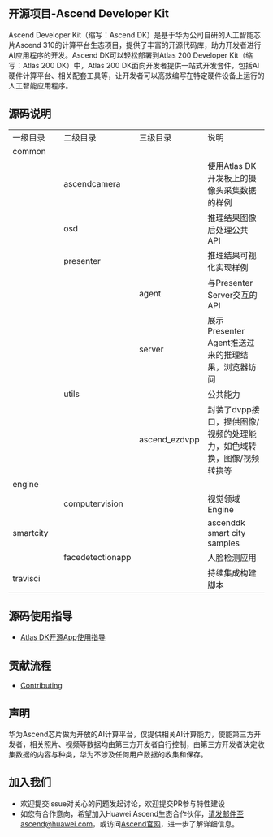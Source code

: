 ## 开源项目-Ascend Developer Kit

Ascend Developer Kit（缩写：Ascend DK）是基于华为公司自研的人工智能芯片Ascend 310的计算平台生态项目，提供了丰富的开源代码库，助力开发者进行AI应用程序的开发。Ascend DK可以轻松部署到Atlas 200 Developer Kit（缩写：Atlas 200 DK）中，Atlas 200 DK面向开发者提供一站式开发套件，包括AI硬件计算平台、相关配套工具等，让开发者可以高效编写在特定硬件设备上运行的人工智能应用程序。

## 源码说明

<table>
<tr> 
	<td width="20%">一级目录</td>
	<td width="20%">二级目录</td>
    <td width="20%">三级目录</td>
	<td >说明</td>
</tr>
<tr>
	<td>common</td>
	<td></td>
    <td></td>
	<td></td>
</tr>
<tr>
 	<td></td>
	<td>ascendcamera</td>
    <td></td>
	<td>使用Atlas DK开发板上的摄像头采集数据的样例</td>
</tr>
<tr>
	<td></td>
	<td>osd</td>
    <td></td>
	<td>推理结果图像后处理公共API</td>
</tr>
<tr>
	<td></td>
	<td>presenter</td>
    <td></td>
	<td>推理结果可视化实现样例</td>
</tr>
<tr>
	<td></td>
	<td></td>
	<td>agent</td>
	<td>与Presenter Server交互的API</td>
</tr>
<tr>
	<td></td>
	<td></td>
	<td>server</td>
	<td>展示Presenter Agent推送过来的推理结果，浏览器访问</td>
</tr>
<tr>
	<td></td>
	<td>utils</td>
    <td></td>
	<td>公共能力</td>
</tr>
<tr>
	<td></td>
	<td></td>
    <td>ascend_ezdvpp</td>
	<td>封装了dvpp接口，提供图像/视频的处理能力，如色域转换，图像/视频转换等</td>
</tr>
<tr>
	<td>engine</td>
	<td></td>
    <td></td>
	<td></td>
</tr>
<tr>
	<td></td>
	<td>computervision</td>
    <td></td>
	<td>视觉领域Engine</td>
</tr>
<tr>
	<td>smartcity</td>
	<td></td>
    <td></td>
	<td>ascenddk smart city samples</td>
</tr>
<tr>
	<td></td>
    <td>facedetectionapp</td>
	<td></td>
	<td>人脸检测应用</td>
</tr>
<tr>
	<td>travisci</td>
	<td></td>
    <td></td>
	<td>持续集成构建脚本</td>
</tr>
</table>

## 源码使用指导
-   [Atlas DK开源App使用指导](https://ascend.github.io/ascenddk-private/doc/samplecode/OverView.html)

## 贡献流程
-   [Contributing](contributing.md)

## 声明
华为Ascend芯片做为开放的AI计算平台，仅提供相关AI计算能力，使能第三方开发者，相关照片、视频等数据均由第三方开发者自行控制，由第三方开发者决定收集数据的内容与种类，华为不涉及任何用户数据的收集和保存。

## 加入我们
* 欢迎提交issue对关心的问题发起讨论，欢迎提交PR参与特性建设
* 如您有合作意向，希望加入Huawei Ascend生态合作伙伴，请发邮件至ascend@huawei.com，或访问[Ascend官网](https://www.huawei.com/minisite/ascend/cn/index.html)，进一步了解详细信息。
